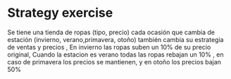 # Strategy exercise
Se tiene una tienda de ropas (tipo, precio) cada ocasión que cambia de estación
(invierno, verano,primavera, otoño) también cambia su estrategia de ventas y precios , En invierno las
ropas suben un 10% de su precio original, Cuando la estacion es verano todas las ropas rebajan un
10% , en caso de primavera los precios se mantienen, y en otoño los precios bajan 50%